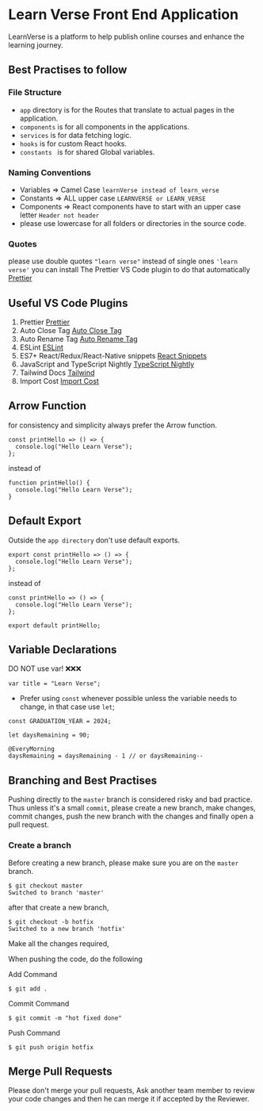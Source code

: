 # Learn Verse Front End Application 

LearnVerse is a platform to help publish online courses and enhance the learning journey.

## Best Practises to follow 
### File Structure 
- `app` directory is for the Routes that translate to actual pages in the application.
- `components` is for all components in the applications.
- `services` is for data fetching logic.
- `hooks` is for custom React hooks.
- `constants ` is for shared Global variables.

### Naming Conventions 
- Variables => Camel Case `learnVerse instead of learn_verse`
- Constants => ALL upper case `LEARNVERSE or LEARN_VERSE`
- Components => React components have to start with an upper case letter `Header not header`
- please use lowercase for all folders or directories in the source code.


### Quotes
please use double quotes `"learn verse"` instead of single ones `'learn verse'` 
you can install The Prettier VS Code plugin to do that automatically [Prettier](https://marketplace.visualstudio.com/items?itemName=esbenp.prettier-vscode)

## Useful VS Code Plugins 
1. Prettier  [Prettier](https://marketplace.visualstudio.com/items?itemName=esbenp.prettier-vscode)
2. Auto Close Tag [Auto Close Tag](https://marketplace.visualstudio.com/items?itemName=formulahendry.auto-close-tag)
3. Auto Rename Tag [Auto Rename Tag](https://marketplace.visualstudio.com/items?itemName=formulahendry.auto-rename-tag)
4. ESLint  [ESLint](https://marketplace.visualstudio.com/items?itemName=dbaeumer.vscode-eslint)
5. ES7+ React/Redux/React-Native snippets [React Snippets ](https://marketplace.visualstudio.com/items?itemName=dsznajder.es7-react-js-snippets)
6. JavaScript and TypeScript Nightly [TypeScript Nightly ](https://marketplace.visualstudio.com/items?itemName=ms-vscode.vscode-typescript-next)
7. Tailwind Docs  [Tailwind  ](https://marketplace.visualstudio.com/items?itemName=austenc.tailwind-docs)
8. Import Cost  [Import Cost  ](https://marketplace.visualstudio.com/items?itemName=wix.vscode-import-cost)

## Arrow Function 
for consistency and simplicity always prefer the Arrow function. 
```
const printHello => () => {
  console.log("Hello Learn Verse");
};
```
instead of 
```
function printHello() {
  console.log("Hello Learn Verse");
}
```

## Default Export 

Outside the `app directory` don't use default exports. 
```
export const printHello => () => {
  console.log("Hello Learn Verse");
};
```
instead of 
```
const printHello => () => {
  console.log("Hello Learn Verse");
};

export default printHello;
```
## Variable Declarations 
DO NOT use var! ❌❌❌
```
var title = "Learn Verse";
```
- Prefer using `const` whenever possible unless the variable needs to change, in that case use `let`;
```
const GRADUATION_YEAR = 2024;

let daysRemaining = 90;

@EveryMorning
daysRemaining = daysRemaining - 1 // or daysRemaining--

```

## Branching and Best Practises 
Pushing directly to the `master` branch is considered risky and bad practice. 
Thus unless it's a small `commit`, please create a new branch, make changes, commit changes, push the new branch with the changes and finally open a pull request. 

### Create a branch
Before creating a new branch, please make sure you are on the `master` branch.

```
$ git checkout master
Switched to branch 'master'
```
after that create a new branch,

```
$ git checkout -b hotfix
Switched to a new branch 'hotfix'

```

Make all the changes required, 

When pushing the code, do the following

Add Command 
```
$ git add .
```
Commit Command
```
$ git commit -m "hot fixed done" 
```
Push Command
```
$ git push origin hotfix
```

## Merge Pull Requests 

Please don't merge your pull requests, Ask another team member to review your code changes and then he can merge it if accepted by the Reviewer. 

